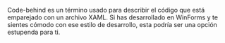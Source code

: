 ﻿Code-behind es un término usado para describir el código que está emparejado con un archivo XAML.  Si has desarrollado en WinForms y te sientes cómodo con ese estilo de desarrollo, esta podría ser una opción estupenda para ti.
